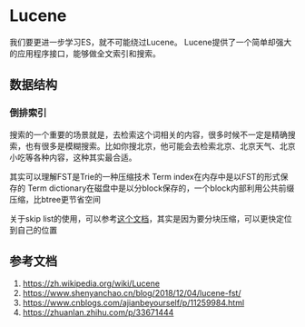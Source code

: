 # Lucene
我们要更进一步学习ES，就不可能绕过Lucene。
Lucene提供了一个简单却强大的应用程序接口，能够做全文索引和搜索。

## 数据结构

### 倒排索引
搜索的一个重要的场景就是，去检索这个词相关的内容，很多时候不一定是精确搜索，也有很多是模糊搜索。比如你搜北京，他可能会去检索北京、北京天气、北京小吃等各种内容，这种其实最合适。

其实可以理解FST是Trie的一种压缩技术
Term index在内存中是以FST的形式保存的
Term dictionary在磁盘中是以分block保存的，一个block内部利用公共前缀压缩，比btree更节省空间

关于skip list的使用，可以参考[这个文档](https://juejin.cn/post/7001130816029884429)，其实是因为要分块压缩，可以更快定位到自己的位置

## 参考文档
1. <https://zh.wikipedia.org/wiki/Lucene>
2. <https://www.shenyanchao.cn/blog/2018/12/04/lucene-fst/>
3. <https://www.cnblogs.com/ajianbeyourself/p/11259984.html>
4. <https://zhuanlan.zhihu.com/p/33671444>